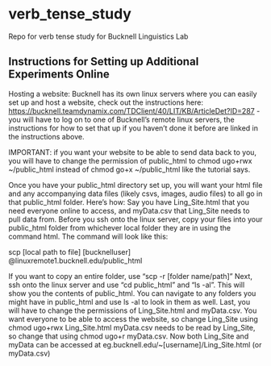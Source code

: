 # verb_tense_study
Repo for verb tense study for Bucknell Linguistics Lab


## Instructions for Setting up Additional Experiments Online

Hosting a website:
Bucknell has its own linux servers where you can easily set up and host a website, check out the instructions here: https://bucknell.teamdynamix.com/TDClient/40/LIT/KB/ArticleDet?ID=287 - you will have to log on to one of Bucknell’s remote linux servers, the instructions for how to set that up if you haven’t done it before are linked in the instructions above.

IMPORTANT: if you want your website to be able to send data back to you, you will have to change the permission of public_html to chmod ugo+rwx ~/public_html instead of chmod go+x ~/public_html like the tutorial says.


Once you have your public_html directory set up, you will want your html file and any accompanying data files (likely csvs, images, audio files) to all go in that public_html folder. Here’s how: Say you have Ling_Site.html that you need everyone online to access, and myData.csv that Ling_Site needs to pull data from. Before you ssh onto the linux server, copy your files into your public_html folder from whichever local folder they are in using the command html. The command will look like this:

scp [local path to file] [bucknelluser] @linuxremote1.bucknell.edu/public_html
	
If you want to copy an entire folder, use “scp -r [folder name/path]”
Next, ssh onto the linux server and use “cd public_html” and “ls -al”. This will show you the contents of public_html. You can navigate to any folders you might have in public_html and use ls -al to look in them as well.
Last, you will have to change the permissions of Ling_Site.html and myData.csv. You want everyone to be able to access the website, so change Ling_Site using chmod ugo+rwx Ling_Site.html myData.csv needs to be read by Ling_Site, so change that using chmod ugo+r myData.csv.
Now both Ling_Site and myData can be accessed at eg.bucknell.edu/~[username]/Ling_Site.html (or myData.csv)
